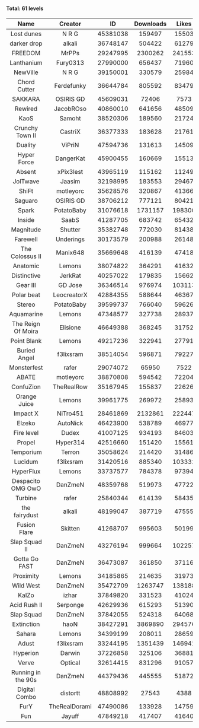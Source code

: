#### Total: 61 levels

| Name | Creator | ID | Downloads | Likes |
|:---:|:---:|:---:|:---:|:---:|
| Lost dunes | N R G | 45381038 | 159497 | 15503
| darker drop | alkali | 36748147 | 504422 | 61279
| FREEDOM | MrPPs | 29247995 | 2300262 | 241553
| Lanthanium | Fury0313 | 27990000 | 656437 | 71960
| NewVille | N R G | 39150001 | 330579 | 25984
| Chord Cutter | Ferdefunky | 36644784 | 805592 | 83479
| SAKKARA | OSIRIS GD | 45609031 | 72406 | 7573
| Rewired | JacobROso | 40860010 | 641656 | 48509
| KaoS | Samoht | 38520306 | 189560 | 21724
| Crunchy Town II | CastriX | 36377333 | 183628 | 21761
| Duality | ViPriN | 47594736 | 131613 | 14509
| Hyper Force | DangerKat | 45900455 | 160669 | 15513
| Absent | xPix3lest | 43965119 | 115162 | 11249
| JolTwave | Jaasim | 32198995 | 183553 | 29467
| ShiFt | motleyorc | 35628576 | 320867 | 41366
| Saguaro | OSIRIS GD | 38706212 | 777121 | 80421
| Spark | PotatoBaby | 31076618 | 1731157 | 198300
| Inside | SaabS | 41287705 | 683742 | 65432
| Magnitude | Shutter | 35382748 | 772030 | 81438
| Farewell | Underings | 30173579 | 200988 | 26148
| The Colossus II | Manix648 | 35669648 | 416139 | 47418
| Anatomic | Lemons | 38074822 | 364291 | 41632
| Distinctive | JerkRat | 40257022 | 179835 | 15662
| Gear III | GD Jose | 36346514 | 976974 | 103113
| Polar beat | LeocreatorX | 42884355 | 588644 | 46367
| Stereo | PotatoBaby | 39599737 | 766040 | 59626
| Aquamarine | Lemons | 47348577 | 327738 | 28937
| The Reign Of Moira | Elisione | 46649388 | 368245 | 31752
| Point Blank | Lemons | 49217236 | 322941 | 27791
| Buried Angel | f3lixsram | 38514054 | 596871 | 79227
| Monsterfest | rafer | 29074072 | 65950 | 7522
| ABATE | motleyorc | 38870808 | 594542 | 72204
| ConfuZion | TheRealRow | 35167945 | 155837 | 22626
| Orange Juice | Lemons | 39961775 | 269972 | 25893
| Impact X | NiTro451 | 28461869 | 2132861 | 222447
| Elzeko | AutoNick | 46423900 | 538789 | 46977
| Fire level | Dudex | 41007125 | 934193 | 84603
| Propel | Hyper314 | 42516660 | 151420 | 15561
| Temporium | Terron | 35058624 | 214420 | 31486
| Lucidum | f3lixsram | 31420516 | 885340 | 103331
| HyperFlux | Lemons | 33737577 | 784378 | 97394
| Despacito OMG OwO | DanZmeN | 48359768 | 519973 | 47722
| Turbine | rafer | 25840344 | 614139 | 58435
| the fairydust | alkali | 48199047 | 387719 | 47555
| Fusion Flare | Skitten | 41268707 | 995603 | 50199
| Slap Squad II | DanZmeN | 43276194 | 999664 | 102257
| Gotta Go FAST | DanZmeN | 36473087 | 361850 | 37116
| Proximity | Lemons | 34185865 | 214635 | 31973
| Wild West | DanZmeN | 35472709 | 1263747 | 138188
| KaIZo | izhar | 37849820 | 331523 | 41024
| Acid Rush II | Serponge | 42629936 | 615293 | 51390
| Slap Squad | DanZmeN | 37842055 | 524318 | 64068
| Extinction | haoN | 38427291 | 3869890 | 294576
| Sahara | Lemons | 34399199 | 208011 | 28659
| Adust | f3lixsram | 33244195 | 1351439 | 146941
| Hyperion | Darwin | 37226858 | 325106 | 36881
| Verve | Optical | 32614415 | 831296 | 91057
| Running in the 90s | DanZmeN | 44379436 | 445555 | 51872
| Digital Combo | distortt | 48808992 | 27543 | 4388
| FurY | TheRealDorami | 47490086 | 133928 | 14759
| Fun | Jayuff | 47849218 | 417407 | 41640
